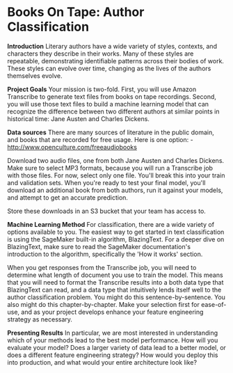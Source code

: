 # Books On Tape: Author Classification

**Introduction**
Literary authors have a wide variety of styles, contexts, and characters they describe in their works. Many of these styles are repeatable, demonstrating identifiable patterns across their bodies of work. These styles can evolve over time, changing as the lives of the authors themselves evolve. 

**Project Goals**
Your mission is two-fold. First, you will use Amazon Transcribe to generate text files from books on tape recordings. Second, you will use those text files to build a machine learning model that can recognize the difference between two different authors at similar points in historical time: Jane Austen and Charles Dickens. 

**Data sources**
There are many sources of literature in the public domain, and books that are recorded for free usage. Here is one option: 
-http://www.openculture.com/freeaudiobooks 

Download two audio files, one from both Jane Austen and Charles Dickens. Make sure to select MP3 formats, because you will run a Transcribe job with those files. For now, select only one file. You'll break this into your train and validation sets. When you're ready to test your final model, you'll download an additional book from both authors, run it against your models, and attempt to get an accurate prediction. 

Store these downloads in an S3 bucket that your team has access to. 

**Machine Learning Method**
For classification, there are a wide variety of options available to you. The easiest way to get started in text classification is using the SageMaker built-in algorithm, BlazingText. For a deeper dive on BlazingText, make sure to read the SageMaker documentation's introduction to the algorithm, specifically the 'How it works' section. 

 When you get responses from the Transcribe job, you will need to determine what length of document you use to train the model. This means that you will need to format the Transcribe results into a both data type that BlazingText can read, and a data type that intuitively lends itself well to the author classification problem. You might do this sentence-by-sentence. You also might do this chapter-by-chapter. Make your selection first for ease-of-use, and as your project develops enhance your feature engineering strategy as necessary.

**Presenting Results**
In particular, we are most interested in understanding which of your methods lead to the best model performance. How will you evaluate your model? Does a larger variety of data lead to a better model, or does a different feature engineering strategy? How would you deploy this into production, and what would your entire architecture look like? 




